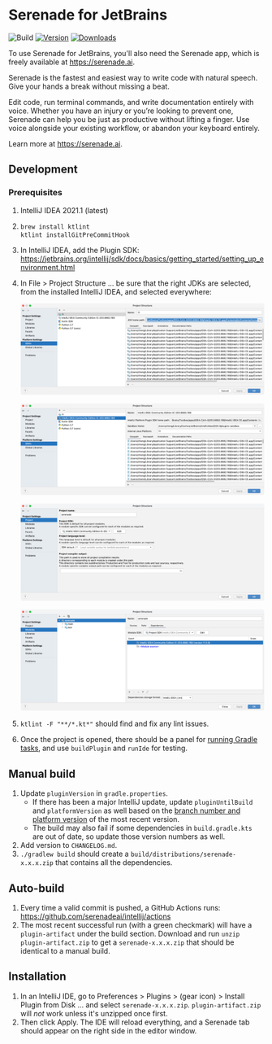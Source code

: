 # Serenade for JetBrains

![Build](https://github.com/serenadeai/intellij/workflows/Build/badge.svg)
[![Version](https://img.shields.io/jetbrains/plugin/v/14939-serenade.svg)](https://img.shields.io/jetbrains/plugin/v/14939-serenade.svg)
[![Downloads](https://img.shields.io/jetbrains/plugin/d/14939-serenade.svg)](https://img.shields.io/jetbrains/plugin/d/14939-serenade.svg)

<!-- Plugin description -->
To use Serenade for JetBrains, you'll also need the Serenade app, which is freely available at https://serenade.ai.

Serenade is the fastest and easiest way to write code with natural speech. Give your hands a break without missing a beat.

Edit code, run terminal commands, and write documentation entirely with voice. Whether you have an injury or you’re looking to prevent one, Serenade can help you be just as productive without lifting a finger. Use voice alongside your existing workflow, or abandon your keyboard entirely.

Learn more at https://serenade.ai.
<!-- Plugin description end -->

## Development

### Prerequisites

1. IntelliJ IDEA 2021.1 (latest)
1.
    ```
    brew install ktlint
    ktlint installGitPreCommitHook
    ```
1. In IntelliJ IDEA, add the Plugin SDK: https://jetbrains.org/intellij/sdk/docs/basics/getting_started/setting_up_environment.html
1. In File > Project Structure ... be sure that the right JDKs are selected, from the installed IntelliJ IDEA, and selected everywhere:

   ![](readme/sdk.png)

   ![](readme/sdk2.png)

   ![](readme/project.png)

   ![](readme/modules.png)
1. `ktlint -F "**/*.kt*"` should find and fix any lint issues.
1. Once the project is opened, there should be a panel for [running Gradle tasks](https://plugins.jetbrains.com/docs/intellij/gradle-prerequisites.html#executing-the-plugin), and use `buildPlugin` and `runIde` for testing.

## Manual build

1. Update `pluginVersion` in `gradle.properties`.
    - If there has been a major IntelliJ update, update `pluginUntilBuild` and `platformVersion` as well based on the [branch number and platform version](https://plugins.jetbrains.com/docs/intellij/build-number-ranges.html#intellij-platform-based-products-of-recent-ide-versions) of the most recent version.
   - The build may also fail if some dependencies in `build.gradle.kts` are out of date, so update those version numbers as well.
1. Add version to `CHANGELOG.md`.
1. `./gradlew build` should create a `build/distributions/serenade-x.x.x.zip` that contains all the dependencies.

## Auto-build

1. Every time a valid commit is pushed, a GitHub Actions runs: https://github.com/serenadeai/intellij/actions
2. The most recent successful run (with a green checkmark) will have a `plugin-artifact` under the build section. Download and run `unzip plugin-artifact.zip` to get a `serenade-x.x.x.zip` that should be identical to a manual build.

## Installation

1. In an IntelliJ IDE, go to Preferences > Plugins > (gear icon) > Install Plugin from Disk ... and select `serenade-x.x.x.zip`. `plugin-artifact.zip` will _not_ work unless it's unzipped once first.
2. Then click Apply. The IDE will reload everything, and a Serenade tab should appear on the right side in the editor window.
